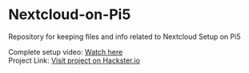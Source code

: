 # Nextcloud-on-Pi5
Repository for keeping files and info related to Nextcloud Setup on Pi5

Complete setup video: [Watch here](https://youtu.be/_ks-LLPeGZg?si=lAW0X3FQPblYXPPH)  
Project Link: [Visit project on Hackster.io](https://www.hackster.io/thatiotguy/my-own-google-drive-using-raspberry-pi-5-031277)
